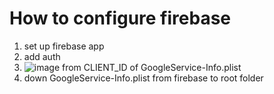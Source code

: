 # How to configure firebase
1. set up firebase app
2. add auth
3. ![image](https://github.com/EdwinKam/FirstBudgetApp/assets/64185146/6297ea1c-02d6-49a4-b857-0faa5c2b27fd) from CLIENT_ID of GoogleService-Info.plist
4. down GoogleService-Info.plist from firebase to root folder
 
